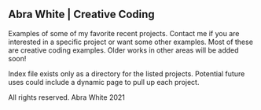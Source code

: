 ## Abra White | Creative Coding

Examples of some of my favorite recent projects. Contact me if you are interested in a specific project or want some other examples. Most of these are creative coding examples. Older works in other areas will be added soon!

Index file exists only as a directory for the listed projects. Potential future uses could include a dynamic page to pull up each project. 

All rights reserved. Abra White 2021
